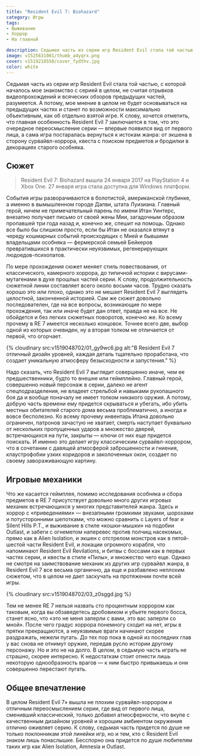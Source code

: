 ```yaml
---
title: "Resident Evil 7: Biohazard"
category: Игры
tags:
- Выживание
- Хоррор
- На главной

description: Седьмая часть из серии игр Resident Evil стала той частью, с которой началось мое знакомство с серией в целом, не считая отрывков видеопрохождений...
image: v1525631001/thumb_a4yqrx.png
cover: v1519218558/cover_fydthv.jpg
color: white
---
```


Седьмая часть из серии игр Resident Evil стала той частью, с которой началось мое знакомство с серией в целом, не считая отрывков видеопрохождений и всяческих обзоров предыдущих частей, разумеется. А потому, мое мнение в целом не будет основываться на предыдущих частях и станет по возможности максимально объективным, как об отдельно взятой игре. К слову, хочется отметить, что главная особенность Resident Evil 7 заключается в том, что это очередное переосмысление серии  — впервые появился вид от первого лица, а сама игра постаралась вернуться к истокам жанра: от экшена в сторону сурвайвл-хоррора, квеста с поиском предметов и бродилки в декорациях старого особняка.

<!-- more -->

## Сюжет

> Resident Evil 7: Biohazard вышла 24 января 2017 на PlayStation 4 и Xbox One. 27 января игра стала доступна для Windows платформ.

События игры разворачиваются в болотистой, американской глубинке, а именно в вымышленном городе Далви, штата Луизиана. Главный герой, ничем не примечательный парень по имени Итан Уинтерс, внезапно получает письмо от своей жены Мии, загадочным образом пропавшей три года назад и, конечно же, спешит на помощь. Однако все было бы слишком просто, если бы Итан не оказался втянут в череду кошмарных событий происходящих с Мией и бывшими владельцами особняка — фермерской семьей Бейкеров превратившихся в практически неуязвимых, регенерирующих людоедов-психопатов.

По мере прохождения сюжет меняет стиль повествования, от классического, камерного хоррора, до типичной истории с вирусами-мутагенами в духе прошлых частей серии. К слову, продолжительность сюжетной линии составляет всего около восьми часов. Трудно сказать хорошо это или плохо, однако это не мешает Resident Evil 7 выглядеть целостной, законченной историей. Сам же сюжет довольно последователен, где на все вопросы, возникающие по мере прохождения, так или иначе будет дан ответ, правда не на все. Не обойдется и без легких сюжетных поворотов, конечно же. Ко всему прочему в RE 7 имеется несколько концовок. Точнее всего две, выбор одной из которых очевиден, ну а вторая толком не отличается от первой, что огорчает.

{% cloudinary src:v1519048702/01_gy9wc6.jpg alt:"В Resident Evil 7 отличный дизайн уровней, каждая деталь тщательно проработана, что создает уникальную атмосферу безысходности и запустения." %}

Надо сказать, что Resident Evil 7 выглядит совершенно иначе, чем ее предшественники, будто то внешне или геймплейно. Главный герой, совершенно новый персонаж в серии, далеко не агент спецподразделения, не владеет стрельбой и навыками рукопашного боя да и вообще поначалу не имеет толком никакого оружия. А потому, добрую часть времени ему придется скрываться и убегать, ибо убить местных обитателей старого дома весьма проблематично, а иногда и вовсе бесполезно. Ко всему прочему инвентарь Итана довольно ограничен, патронов зачастую не хватает, смерть наступает буквально от нескольких пропущенных ударов а множество дверей, встречающихся на пути, закрыты — ключи от них еще придется поискать. И именно это делает игру классическим сурвайвл-хоррором, что в сочетании с давящей атмосферой заброшенности и гниения, клаустрофобии узких коридоров и заколоченных окон, создает по своему завораживающую картину.

## Игровые механики

Что же касается геймплея, помимо исследования особняка и сбора предметов в RE 7 присутствует довольно много других игровых механик встречающихся у многих представителей жанра. Здесь и хоррор с «приведениями» — внезапными громкими звуками, шорохами и потусторонними шепотками, что можно сравнить с Layers of fear и Silent Hills P.T., и выживание в стиле «кошки-мышки» на подобии Outlast, и забеги с огнеметом наперевес против полчищ насекомых, прямо как в Alien Isolation, и экшен с отстрелом монстров как в пятой-шестой части Resident Evil, и локации огромного корабля, что напоминают Resident Evil Revilations, и битвы с боссами как в первых частях серии, и квесты в стиле «Пилы», и множество чего еще. Однако не смотря на заимствование механик из других игр сурвайвл жанра, в Resident Evil 7 все весьма органично, да еще и разбавлено неплохим сюжетом, что в целом не дает заскучать на протяжении почти всей игры.

{% cloudinary src:v1519048702/03_z0sggd.jpg %}

Тем не менее RE 7 нельзя назвать сто процентным хоррором как таковым, когда вы обзаведетесь дробовиком и убьете первого босса, станет ясно, что «это не меня заперли с вами, это вас заперли со мной». После чего градус хоррора понемногу сходит на нет, игры в прятки прекращаются, а неуязвимые враги начинают скорее раздражать, нежели пугать. До тех пор пока в одной из последних глав у вас снова не отнимут оружие, передав русло истории другому персонажу. Но и это не на долго. В целом, в седьмую часть играть не страшно, скорее интересно. К недостаткам стоит отнести лишь некоторую однообразность врагов — к ним быстро привыкаешь и они совершенно перестают пугать.

## Общее впечатление

В целом Resident Evil 7» вышла не плохим сурвайвл-хоррором и отличным переосмыслением серии, где вид от первого лица, сменивший классический, только добавил атмосферности, что вкупе с качественным дизайном уровней и хорошим амбиентом окружения отлично оживляет серию. К слову, седьмая часть придется по душе не только поклонникам этой линейки игр, но и тем, кто с Resident Evil знаком лишь понаслышке. Бесспорно она придется по душе любителям таких игр как Alien Isolation, Amnesia и Outlast.